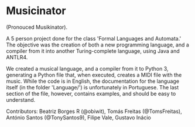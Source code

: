 # Musicinator
(Pronouced Musikinator). 

A 5 person project done for the class 'Formal Languages and Automata.' The objective was the creation of both a new programming language, and a compiler from it into another Turing-complete language, using Java and ANTLR4.

We created a musical language, and a compiler from it to Python 3, generating a Python file that, when executed, creates a MIDI file with the music. While the code is in English, the documentation for the language itself (in the folder 'Language/') is unfortunately in Portuguese. The last section of the file, however, contains examples, and should be easy to understand.

Contributors: Beatriz Borges R (@obiwit), Tomás Freitas (@TomsFreitas), António Santos (@TonySantos9), Filipe Vale, Gustavo Inácio
